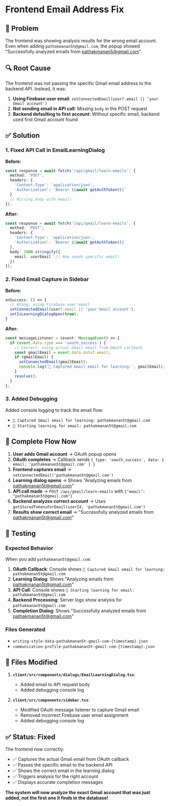 # Frontend Email Address Fix

## 🎯 **Problem**
The frontend was showing analysis results for the wrong email account. Even when adding `pathakmanan5t@gmail.com`, the popup showed "Successfully analyzed emails from pathakmanan5@gmail.com".

## 🔍 **Root Cause**
The frontend was not passing the specific Gmail email address to the backend API. Instead, it was:

1. **Using Firebase user email**: `setConnectedEmail(user?.email || 'your Gmail account')`
2. **Not sending email in API call**: Missing `body` in the POST request
3. **Backend defaulting to first account**: Without specific email, backend used first Gmail account found

## ✅ **Solution**

### **1. Fixed API Call in EmailLearningDialog**
**Before:**
```typescript
const response = await fetch('/api/gmail/learn-emails', {
  method: 'POST',
  headers: {
    'Content-Type': 'application/json',
    'Authorization': `Bearer ${await getAuthToken()}`
  }
  // Missing body with email!
});
```

**After:**
```typescript
const response = await fetch('/api/gmail/learn-emails', {
  method: 'POST',
  headers: {
    'Content-Type': 'application/json',
    'Authorization': `Bearer ${await getAuthToken()}`
  },
  body: JSON.stringify({
    email: userEmail  // Now sends specific email!
  })
});
```

### **2. Fixed Email Capture in Sidebar**
**Before:**
```typescript
onSuccess: () => {
  // Wrong: using Firebase user email
  setConnectedEmail(user?.email || 'your Gmail account');
  setIsLearningDialogOpen(true);
}
```

**After:**
```typescript
const messageListener = (event: MessageEvent) => {
  if (event.data.type === 'oauth_success') {
    // Correct: using actual Gmail email from OAuth callback
    const gmailEmail = event.data.data?.email;
    if (gmailEmail) {
      setConnectedEmail(gmailEmail);
      console.log('🎯 Captured Gmail email for learning:', gmailEmail);
    }
    resolve();
  }
};
```

### **3. Added Debugging**
Added console logging to track the email flow:
- `🎯 Captured Gmail email for learning: pathakmanan5t@gmail.com`
- `🎯 Starting learning for email: pathakmanan5t@gmail.com`

## 🔄 **Complete Flow Now**

1. **User adds Gmail account** → OAuth popup opens
2. **OAuth completes** → Callback sends `{ type: 'oauth_success', data: { email: 'pathakmanan5t@gmail.com' } }`
3. **Frontend captures email** → `setConnectedEmail('pathakmanan5t@gmail.com')`
4. **Learning dialog opens** → Shows "Analyzing emails from pathakmanan5t@gmail.com"
5. **API call made** → `POST /api/gmail/learn-emails` with `{"email": "pathakmanan5t@gmail.com"}`
6. **Backend analyzes correct account** → Uses `getStoredTokensForEmail(userId, 'pathakmanan5t@gmail.com')`
7. **Results show correct email** → "Successfully analyzed emails from pathakmanan5t@gmail.com"

## 🧪 **Testing**

### **Expected Behavior**
When you add `pathakmanan5t@gmail.com`:

1. **OAuth Callback**: Console shows `🎯 Captured Gmail email for learning: pathakmanan5t@gmail.com`
2. **Learning Dialog**: Shows "Analyzing emails from pathakmanan5t@gmail.com"
3. **API Call**: Console shows `🎯 Starting learning for email: pathakmanan5t@gmail.com`
4. **Backend Processing**: Server logs show analysis for `pathakmanan5t@gmail.com`
5. **Completion Dialog**: Shows "Successfully analyzed emails from pathakmanan5t@gmail.com"

### **Files Generated**
- `writing-style-data-pathakmanan5t-gmail-com-{timestamp}.json`
- `communication-profile-pathakmanan5t-gmail-com-{timestamp}.json`

## 📁 **Files Modified**

1. **`client/src/components/dialogs/EmailLearningDialog.tsx`**:
   - Added email to API request body
   - Added debugging console log

2. **`client/src/components/sidebar.tsx`**:
   - Modified OAuth message listener to capture Gmail email
   - Removed incorrect Firebase user email assignment
   - Added debugging console log

## ✅ **Status: Fixed**

The frontend now correctly:
- ✅ Captures the actual Gmail email from OAuth callback
- ✅ Passes the specific email to the backend API
- ✅ Shows the correct email in the learning dialog
- ✅ Triggers analysis for the right account
- ✅ Displays accurate completion messages

**The system will now analyze the exact Gmail account that was just added, not the first one it finds in the database!**